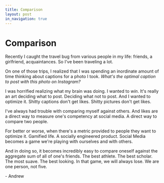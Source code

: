 ```yaml
---
title: Comparison
layout: post
in_navigation: true
---
```


# Comparison

Recently I caught the travel bug from various people in my life: friends, a girlfriend, acquaintances. So I've been traveling a lot.

On one of those trips, I realized that I was spending an inordinate amount of time thinking about captions for a photo I took. *What's the optimal caption to post with this photo on Instagram?*

I was horrified realizing what my brain was doing. I wanted to *win*. It's really an art deciding what to post. Deciding what not to post. And I wanted to optimize it. Shitty captions don't get likes. Shitty pictures don't get likes.

I've always had trouble with comparing myself against others. And likes are a direct way to measure one's competency at social media. A direct way to compare two people.

For better or worse, when there's a metric provided to people they want to optimize it. Gamified life. A socially engineered product. Social Media becomes a game we're playing with ourselves and with others.

And in doing so, it becomes incredibly easy to compare oneself against the aggregate sum of all of one's friends. The best athlete. The best scholar. The most suave. The best looking. In that game, we will always lose. We are one person, not five.

\- Andrew

<!-- 2016-11-04 -->

